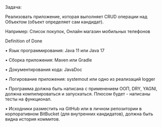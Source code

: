 Задача:

Реализовать приложение, которая выполняет CRUD операции над Объектом (объект определяет сам кандидат).

Например: Список покупок, Онлайн магазин мобильных телефонов  

Definition of Done

•         Язык программирования: Java 11 или Java 17

•         Сборка приложения: Maven или Gradle

•         Документирования кода: JavaDoc

•         Логирование приложения: systemout или одно из реализаций logger

•         Программа должна быть написана с применением ООП, DRY, YAGNI, должна компилироваться и запускаться. Плюсом будет - написаны тесты на функционал. 

•         Исходники разместить на GitHub или в личном репозитории в корпоративном BitBucket (для внутренних кандидатов), должна быть видна история коммитов.
